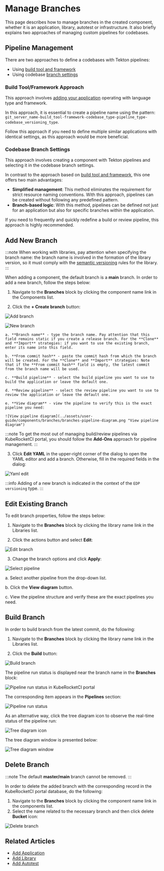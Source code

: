 # Manage Branches

This page describes how to manage branches in the created component, whether it is an application, library, autotest or infrastructure. It also briefly explains two approaches of managing custom pipelines for codebases.

## Pipeline Management

There are two approaches to define a codebases with Tekton pipelines:

  * Using [build tool and framework](../use-cases/tekton-custom-pipelines.md)
  * Using codebase [branch settings](../use-cases/custom-pipelines-flow.md)

### Build Tool/Framework Approach

This approach involves [adding your application](../use-cases/tekton-custom-pipelines.md) operating with language type and framework.

In this approach, it is essential to create a pipeline name using the pattern: `git_server_name-build_tool-framework-codebase_type-pipeline_type-codebase_versioning_type`.

Follow this approach if you need to define multiple similar applications with identical settings, as this approach would be more beneficial.

### Codebase Branch Settings

This approach involves creating a component with Tekton pipelines and selecting it in the codebase branch settings.

In contrast to the approach based on [build tool and framework](../use-cases/tekton-custom-pipelines.md), this one offers two main advantages:

  * **Simplified management**: This method eliminates the requirement for strict resource naming conventions. With this approach, pipelines can be created without following any predefined pattern.
  * **Branch-based logic**: With this method, pipelines can be defined not just for an application but also for specific branches within the application.

If you need to frequently and quickly redefine a build or review pipeline, this approach is highly recommended.

## Add New Branch

:::note
  When working with libraries, pay attention when specifying the branch name: the branch name is involved in the formation of the library version, so it must comply with the [semantic versioning](https://semver.org/) rules for the library.
:::

When adding a component, the default branch is a **main** branch. In order to add a new branch, follow the steps below:

1. Navigate to the **Branches** block by clicking the component name link in the Components list.

2. Click the **+ Create branch** button:

  ![Add branch](../assets/user-guide/components/branches/branches-addbranch.png "Add branch")

  ![New branch](../assets/user-guide/components/branches/branches-create-new-branch.png "New branch")

    a. **Branch name** - type the branch name. Pay attention that this field remains static if you create a release branch. For the **Clone** and **Import** strategies: if you want to use the existing branch, enter its name into this field.

    b. **From commit hash** - paste the commit hash from which the branch will be created. For the **Clone** and **Import** strategies: Note that if the **From commit hash** field is empty, the latest commit from the branch name will be used.

    c. **Build pipeline** - select the build pipeline you want to use to build the application or leave the default one.

    d. **Review pipeline** - select the review pipeline you want to use to review the application or leave the default one.

    e. **View diagram** - view the pipeline to verify this is the exact pipeline you need:

    ![View pipeline diagram](../assets/user-guide/components/branches/branches-pipeline-diagram.png "View pipeline diagram")

  :::note
  To get the most out of managing build/review pipelines via KubeRocketCI portal, you should follow the **Add-Ons** approach for pipeline management.
  :::

3. Click **Edit YAML** in the upper-right corner of the dialog to open the YAML editor and add a branch. Otherwise, fill in the required fields in the dialog:

  ![Yaml edit](../assets/user-guide/components/branches/branches-yaml-edit.png "Yaml edit")

  :::info
    Adding of a new branch is indicated in the context of the `EDP versioning` type.
  :::

## Edit Existing Branch

To edit branch properties, follow the steps below:

1. Navigate to the **Branches** block by clicking the library name link in the Libraries list.

2. Click the actions button and select **Edit**:

  ![Edit branch](../assets/user-guide/components/branches/branches-edit-branch.png "Edit branch")

3. Change the branch options and click **Apply**:

  ![Select pipeline](../assets/user-guide/components/branches/branches-set-pipelines.png "Select pipeline")

  a. Select another pipeline from the drop-down list.

  b. Click the **View diagram** button.

  c. View the pipeline structure and verify these are the exact pipelines you need.

## Build Branch

In order to build branch from the latest commit, do the following:

1. Navigate to the **Branches** block by clicking the library name link in the Libraries list.

2. Click the **Build** button:

  ![Build branch](../assets/user-guide/components/branches/branches-build-branch.png "Build branch")

The pipeline run status is displayed near the branch name in the **Branches** block:

  ![Pipeline run status in KubeRocketCI portal](../assets/user-guide/components/branches/branches-pipeline-run-status.png "Pipeline run status in KubeRocketCI portal")

The corresponding item appears in the **Pipelines** section:

  ![Pipeline run status](../assets/user-guide/components/branches/branches-pipelineruns-list.png "Pipeline run status")

As an alternative way, click the tree diagram icon to observe the real-time status of the pipeline run:

  ![Tree diagram icon](../assets/user-guide/components/branches/branches-tree-diagram-icon.png "Tree diagram icon")

The tree diagram window is presented below:

  ![Tree diagram window](../assets/user-guide/components/branches/branches-tree-diagram-window.png "Tree diagram window")

## Delete Branch

:::note
  The default **master/main** branch cannot be removed.
:::

In order to delete the added branch with the corresponding record in the KubeRocketCI portal database, do the following:

1. Navigate to the **Branches** block by clicking the component name link in the components list.
2. Select the name related to the necessary branch and then click delete **Bucket** icon:

  ![Delete branch](../assets/user-guide/components/branches/branches-delete-branch.png "Delete branch")

## Related Articles

* [Add Application](../user-guide/add-application.md)
* [Add Library](../user-guide/add-library.md)
* [Add Autotest](../user-guide/add-autotest.md)
